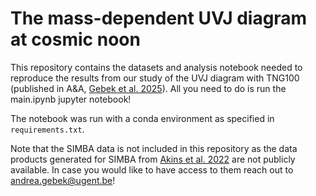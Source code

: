 # The mass-dependent UVJ diagram at cosmic noon

This repository contains the datasets and analysis notebook
needed to reproduce the results from our study of the UVJ
diagram with TNG100 (published in A&A, [Gebek et al. 2025](https://ui.adsabs.harvard.edu/abs/2025A%26A...695A..90G/abstract)). All you need to do is
run the main.ipynb jupyter notebook!

The notebook was run with a conda environment as specified in `requirements.txt`.

Note that the SIMBA data is not included in this repository as the
data products generated for SIMBA from [Akins et al. 2022](https://ui.adsabs.harvard.edu/abs/2022ApJ...929...94A/abstract) are not
publicly available. In case you would like to have access to them
reach out to andrea.gebek@ugent.be!
